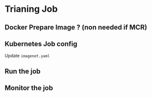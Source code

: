 # Trianing Job

## Docker Prepare Image ? (non needed if MCR)

## Kubernetes Job config

Update `imagenet.yaml`


## Run the job

## Monitor the job





